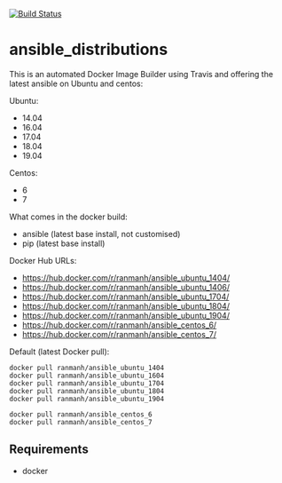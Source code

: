 [![Build Status](https://travis-ci.org/rainmanh/ansible_distributions.svg)](https://travis-ci.org/rainmanh/ansible_distributions)


# ansible_distributions

This is an automated Docker Image Builder using Travis and offering the latest ansible on Ubuntu and centos:

Ubuntu:
  * 14.04
  * 16.04
  * 17.04
  * 18.04
  * 19.04

Centos:

  * 6
  * 7


What comes in the docker build:

 * ansible (latest base install, not customised)
 * pip (latest base install)

Docker Hub URLs:

  * https://hub.docker.com/r/ranmanh/ansible_ubuntu_1404/
  * https://hub.docker.com/r/ranmanh/ansible_ubuntu_1406/
  * https://hub.docker.com/r/ranmanh/ansible_ubuntu_1704/
  * https://hub.docker.com/r/ranmanh/ansible_ubuntu_1804/
  * https://hub.docker.com/r/ranmanh/ansible_ubuntu_1904/
  * https://hub.docker.com/r/ranmanh/ansible_centos_6/
  * https://hub.docker.com/r/ranmanh/ansible_centos_7/


Default (latest Docker pull):
```
docker pull ranmanh/ansible_ubuntu_1404
docker pull ranmanh/ansible_ubuntu_1604
docker pull ranmanh/ansible_ubuntu_1704
docker pull ranmanh/ansible_ubuntu_1804
docker pull ranmanh/ansible_ubuntu_1904

docker pull ranmanh/ansible_centos_6
docker pull ranmanh/ansible_centos_7

```


## Requirements

 * docker

